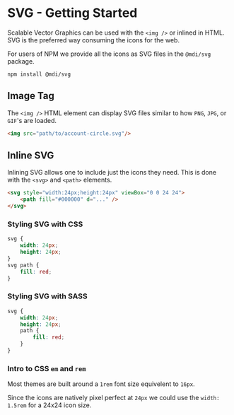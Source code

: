 # SVG - Getting Started

Scalable Vector Graphics can be used with the `<img />` or inlined in HTML. SVG is the preferred way consuming the icons for the web.

For users of NPM we provide all the icons as SVG files in the `@mdi/svg` package.

```
npm install @mdi/svg
```

## Image Tag

The `<img />` HTML element can display SVG files similar to how `PNG`, `JPG`, or `GIF`'s are loaded.

```html
<img src="path/to/account-circle.svg"/>
```

## Inline SVG

Inlining SVG allows one to include just the icons they need. This is done with the `<svg>` and `<path>` elements.

```html
<svg style="width:24px;height:24px" viewBox="0 0 24 24">
    <path fill="#000000" d="..." />
</svg>
```

### Styling SVG with CSS

```css
svg {
    width: 24px;
    height: 24px;
}
svg path {
    fill: red;
}
```

### Styling SVG with SASS

```scss
svg {
    width: 24px;
    height: 24px;
    path {
        fill: red;
    }
}
```

### Intro to CSS `em` and `rem`

Most themes are built around a `1rem` font size equivelent to `16px`.

Since the icons are natively pixel perfect at `24px` we could use the `width: 1.5rem` for a 24x24 icon size.